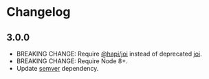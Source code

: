 # Changelog


## 3.0.0

- BREAKING CHANGE: Require [@hapi/joi][] instead of deprecated [joi][].
- BREAKING CHANGE: Require Node 8+.
- Update [semver][] dependency.

[@hapi/joi]: https://www.npmjs.com/package/@hapi/joi
[joi]: https://www.npmjs.com/package/joi
[semver]: https://www.npmjs.com/package/semver
